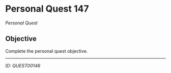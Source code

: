 # Personal Quest 147

*Personal Quest*

## Objective
Complete the personal quest objective.

---
*ID: QUEST00146*